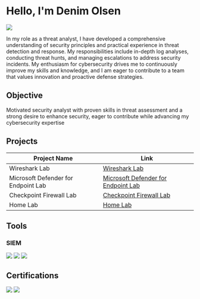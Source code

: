 # Hello, I'm Denim Olsen
<a href="https://www.linkedin.com/in/denimolsen/"><img src="https://img.shields.io/badge/-LinkedIn-0072b1?&style=for-the-badge&logo=linkedin&logoColor=white" /></a>

In my role as a threat analyst, I have developed a comprehensive understanding of security principles and practical experience in threat detection and response. 
My responsibilities include in-depth log analyses, conducting threat hunts, and managing escalations to address security incidents. My enthusiasm for cybersecurity 
drives me to continuously improve my skills and knowledge, and I am eager to contribute to a team that values innovation and proactive defense strategies.

## Objective

Motivated security analyst with proven skills in threat assessment and a strong desire to enhance security, eager to contribute while advancing my cybersecurity expertise

## Projects

| Project Name                                         | Link |
|-----------------------------------------------|----------------------------|
| Wireshark Lab  | <a href="https://github.com/denimolsen/Wireshark-Lab">Wireshark Lab</a>|
| Microsoft Defender for Endpoint Lab | <a href="https://github.com/0xrajneesh/Home-Lab/blob/master/microsoft-defender-for-endpoint-Home-Lab.md">Microsoft Defender for Endpoint Lab</a>|
| Checkpoint Firewall Lab | <a href="https://github.com/0xrajneesh/Home-Lab/blob/master/Checkpoint%20Firewall%20Home-Lab/checkpoint-firewall-home-lab.md">Checkpoint Firewall Lab</a>|
| Home Lab | <a href="https://github.com/0xrajneesh/Home-Lab/blob/master/Checkpoint%20Firewall%20Home-Lab/checkpoint-firewall-home-lab.md">Home Lab</a>|

## Tools

### SIEM
<div>
    <img src="https://img.shields.io/badge/-Microsoft_Sentinel-0078D4?&style=for-the-badge&logo=Microsoft&logoColor=white" />
    <img src="https://img.shields.io/badge/-Splunk-000000?&style=for-the-badge&logo=Splunk&logoColor=white" />
    <img src="https://img.shields.io/badge/-Elastic-005571?&style=for-the-badge&logo=Elastic&logoColor=white" />
</div>

## Certifications
<div>
<img src="https://img.shields.io/badge/-AZ%20900-0078D4?&style=for-the-badge&logo=Microsoft%20Azure&logoColor=white" />
<img src="https://img.shields.io/badge/-A%2B-4D4D4D?&style=for-the-badge&logo=CompTIA&logoColor=white" />
</div>
